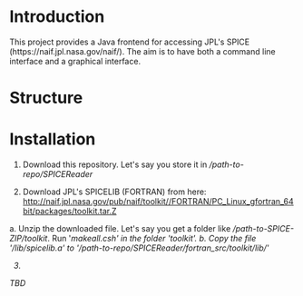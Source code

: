 <h1>Introduction</h1>

<p>This project provides a Java frontend for accessing JPL's SPICE (https://naif.jpl.nasa.gov/naif/). 
The aim is to have both a command line interface and a graphical interface.</p>


<h1>Structure</h1>

<h1>Installation</h1>


1. Download this repository. Let's say you store it in <i>/path-to-repo/SPICEReader</i>

2. Download JPL's SPICELIB (FORTRAN) from here:
http://naif.jpl.nasa.gov/pub/naif/toolkit//FORTRAN/PC_Linux_gfortran_64bit/packages/toolkit.tar.Z

  a. Unzip the downloaded file. Let's say you get a folder like <i>/path-to-SPICE-ZIP/toolkit</i>. Run '<i>makeall.csh<i>' in the folder '<i>toolkit</i>'. 
  b. Copy the file '/lib/spicelib.a' to '/path-to-repo/SPICEReader/fortran_src/toolkit/lib/'

3. 


TBD
